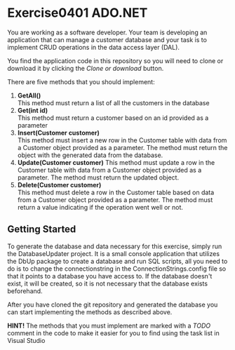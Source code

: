 # Exercise0401 ADO.NET

You are working as a software developer. Your team is developing an application that can manage a customer database and your task is to implement CRUD operations in the data access layer (DAL). 

You find the application code in this repository so you will need to clone or download it by clicking the *Clone or download* button.

There are five methods that you should implement:
1. **GetAll()**   
   This method must return a list of all the customers in the database
1. **Get(int id)**   
   This method must return a customer based on an id provided as a parameter
1. **Insert(Customer customer)**   
   This method must insert a new row in the Customer table with data from a Customer object provided as a parameter. The method must return the object with the generated data from the database.
1. **Update(Customer customer)**
   This method must update a row in the Customer table with data from a Customer object provided as a parameter. The method must return the updated object.
1. **Delete(Customer customer)**   
   This method must delete a row in the Customer table based on data from a Customer object provided as a parameter. The method must return a value indicating if the operation went well or not.
   
## Getting Started

To generate the database and data necessary for this exercise, simply run the DatabaseUpdater project. It is a small console application that utilizes the DbUp package to create a database and run SQL scripts, all you need to do is to change the connectionstring in the ConnectionStrings.config file so that it points to a database you have access to. If the database doesn't exist, it will be created, so it is not necessary that the database exists beforehand.

After you have cloned the git repository and generated the database you can start implementing the methods as described above.

**HINT!** The methods that you must implement are marked with a *TODO* comment in the code to make it easier for you to find using the task list in Visual Studio
